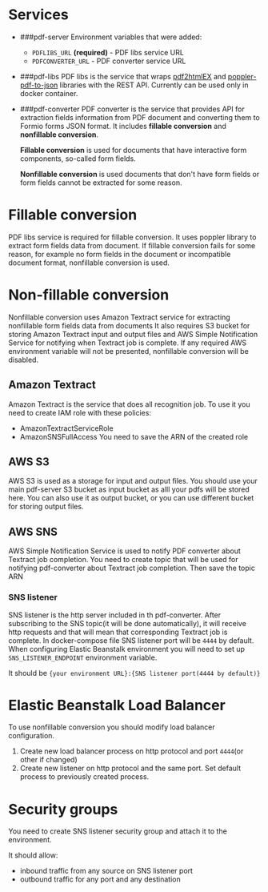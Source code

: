 # Services
* ###pdf-server
  Environment variables that were added:
    * `PDFLIBS_URL` **(required)** - PDF libs service URL 
    * `PDFCONVERTER_URL` - PDF converter service URL
* ###pdf-libs
  PDF libs is the service that wraps [pdf2htmlEX](https://github.com/coolwanglu/pdf2htmlEX) and [poppler-pdf-to-json](https://gitlab.com/formio/pdf-to-json) libraries with the REST API. Currently can be used only in docker container.
* ###pdf-converter
  PDF converter is the service that provides API for extraction fields information from PDF document and converting them to Formio forms JSON format.
  It includes **fillable conversion** and **nonfillable conversion**. 
  
  **Fillable conversion** is used for documents that have interactive form components, so-called form fields.
  
  **Nonfillable conversion** is used documents that don't have form fields or form fields cannot be extracted for some reason.

# Fillable conversion
PDF libs service is required for fillable conversion. 
It uses poppler library to extract form fields data from document.
If fillable conversion fails for some reason, for example no form fields in the document or incompatible document format, nonfillable conversion is used.
# Non-fillable conversion
Nonfillable conversion uses Amazon Textract service for extracting nonfillable form fields data from documents
It also requires S3 bucket for storing Amazon Textract input and output files and AWS Simple Notification Service for notifying when Textract job is complete.
If any required AWS environment variable will not be presented, nonfillable conversion will be disabled.
## Amazon Textract
Amazon Textract is the service that does all recognition job. To use it you need to create IAM role with these policies:
* AmazonTextractServiceRole
* AmazonSNSFullAccess
You need to save the ARN of the created role
## AWS S3
AWS S3 is used as a storage for input and output files.
You should use your main pdf-server S3 bucket as input bucket as alll your pdfs will be stored here.
You can also use it as output bucket, or you can use different bucket for storing output files.
## AWS SNS
AWS Simple Notification Service is used to notify PDF converter about Textract job completion.
You need to create topic that will be used for notifying pdf-converter about Textract job completion.
Then save the topic ARN
### SNS listener
SNS listener is the http server included in th pdf-converter. 
After subscribing to the SNS topic(it will be done automatically), it will receive http requests and that will mean that corresponding Textract job is complete.
In docker-compose file SNS listener port will be `4444` by default.
When configuring Elastic Beanstalk environment you will need to set up `SNS_LISTENER_ENDPOINT` environment variable.

It should be `{your environment URL}:{SNS listener port(4444 by default)}`

# Elastic Beanstalk Load Balancer
To use nonfillable conversion you should modify load balancer configuration.
1. Create new load balancer process on http protocol and port `4444`(or other if changed)
2. Create new listener on http protocol and the same port. Set default process to previously created process.

# Security groups
You need to create SNS listener security group and attach it to the environment.

It should allow:
* inbound traffic from any source on SNS listener port
* outbound traffic for any port and any destination
